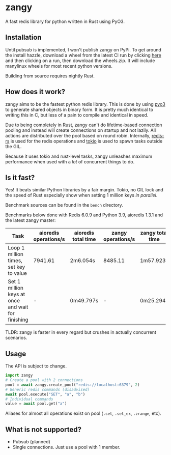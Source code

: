 # zangy

A fast redis library for python written in Rust using PyO3.

## Installation

Until pubsub is implemented, I won't publish zangy on PyPi. To get around the install hazzle, download a wheel from the latest CI run by clicking [here](https://github.com/Gelbpunkt/zangy/actions) and then clicking on a run, then download the wheels.zip. It will include manylinux wheels for most recent python versions.

Building from source requires nightly Rust.

## How does it work?

zangy aims to be the fastest python redis library. This is done by using [pyo3](https://pyo3.rs) to generate shared objects in binary form. It is pretty much identical to writing this in C, but less of a pain to compile and identical in speed.

Due to being completely in Rust, zangy can't do lifetime-based connection pooling and instead will create connections on startup and not lazily. All actions are distributed over the pool based on round robin. Internally, [redis-rs](https://github.com/mitsuhiko/redis-rs) is used for the redis operations and [tokio](https://github.com/tokio-rs/tokio) is used to spawn tasks outside the GIL.

Because it uses tokio and rust-level tasks, zangy unleashes maximum performance when used with a _lot_ of concurrent things to do.

## Is it fast?

Yes! It beats similar Python libraries by a fair margin. Tokio, no GIL lock and the speed of Rust especially show when setting 1 million keys _in parallel_.

Benchmark sources can be found in the `bench` directory.

Benchmarks below done with Redis 6.0.9 and Python 3.9, aioredis 1.3.1 and the latest zangy master:

| Task                                              | aioredis operations/s | aioredis total time | zangy operations/s | zangy total time |
| ------------------------------------------------- | --------------------- | ------------------- | ------------------ | ---------------- |
| Loop 1 million times, set key to value            | 7941.61               | 2m6.054s            | 8485.11            | 1m57.923s        |
| Set 1 million keys at once and wait for finishing | -                     | 0m49.797s           | -                  | 0m25.294s        |

TLDR: zangy is faster in every regard but crushes in actually concurrent scenarios.

## Usage

The API is subject to change.

```py
import zangy
# Create a pool with 2 connections
pool = await zangy.create_pool("redis://localhost:6379", 2)
# Generic redis commands (disadvised)
await pool.execute("SET", "a", "b")
# Individual commands
value = await pool.get("a")
```

Aliases for almost all operations exist on pool (`.set`, `.set_ex`, `.zrange`, etc).

## What is not supported?

- Pubsub (planned)
- Single connections. Just use a pool with 1 member.
